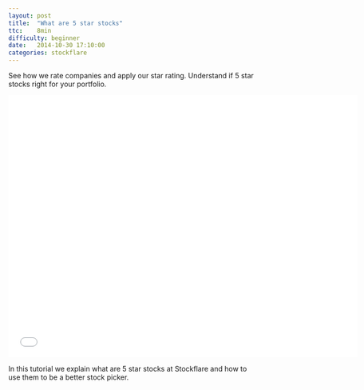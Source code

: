 ```yaml
---
layout: post
title:  "What are 5 star stocks"
ttc:    8min
difficulty: beginner
date:   2014-10-30 17:10:00
categories: stockflare
---
```

See how we rate companies and apply our star rating. Understand if 5 star stocks right for your portfolio.

<iframe width="700" height="525" src="//www.youtube.com/embed/2GMIC-vtno4" frameborder="0" allowfullscreen></iframe>

In this tutorial we explain what are 5 star stocks at Stockflare and how to use them to be a better stock picker.
